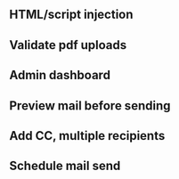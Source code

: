 ## HTML/script injection
## Validate pdf uploads
## Admin dashboard
## Preview mail before sending
## Add CC, multiple recipients
## Schedule mail send